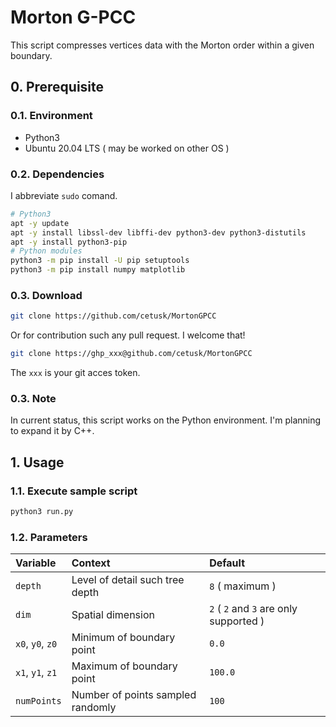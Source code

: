 # Morton G-PCC
This script compresses vertices data with the Morton order within a given boundary.

## 0. Prerequisite
### 0.1. Environment
- Python3
- Ubuntu 20.04 LTS ( may be worked on other OS )

### 0.2. Dependencies

I abbreviate `sudo` comand.

```Bash
# Python3
apt -y update
apt -y install libssl-dev libffi-dev python3-dev python3-distutils
apt -y install python3-pip
# Python modules
python3 -m pip install -U pip setuptools
python3 -m pip install numpy matplotlib
```

### 0.3. Download
```Bash
git clone https://github.com/cetusk/MortonGPCC
```

Or for contribution such any pull request. I welcome that!

```Bash
git clone https://ghp_xxx@github.com/cetusk/MortonGPCC
```

The `xxx` is your git acces token.

### 0.3. Note
In current status, this script works on the Python environment. I'm planning to expand it by C++.


## 1. Usage

### 1.1. Execute sample script

```Bash
python3 run.py
```

### 1.2. Parameters

|Variable|Context|Default|
|:--|:--|:--|
|`depth`|Level of detail such tree depth|`8` ( maximum )|
|`dim`|Spatial dimension|`2` ( `2` and `3` are only supported )|
|`x0`, `y0`, `z0`|Minimum of boundary point|`0.0`|
|`x1`, `y1`, `z1`|Maximum of boundary point|`100.0`|
|`numPoints`|Number of points sampled randomly|`100`|
